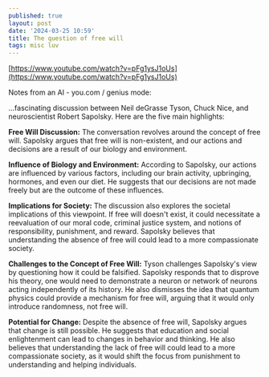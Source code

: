 ```yaml
---
published: true
layout: post
date: '2024-03-25 10:59'
title: The question of free will
tags: misc luv 
---
```

[https://www.youtube.com/watch?v=pFg1ysJ1oUs](https://www.youtube.com/watch?v=pFg1ysJ1oUs)

Notes from an AI - you.com / genius mode:

...fascinating discussion between Neil deGrasse Tyson, Chuck Nice, and neuroscientist Robert Sapolsky. Here are the five main highlights:

**Free Will Discussion:** The conversation revolves around the concept of free will. Sapolsky argues that free will is non-existent, and our actions and decisions are a result of our biology and environment.

**Influence of Biology and Environment:** According to Sapolsky, our actions are influenced by various factors, including our brain activity, upbringing, hormones, and even our diet. He suggests that our decisions are not made freely but are the outcome of these influences.

**Implications for Society:** The discussion also explores the societal implications of this viewpoint. If free will doesn't exist, it could necessitate a reevaluation of our moral code, criminal justice system, and notions of responsibility, punishment, and reward. Sapolsky believes that understanding the absence of free will could lead to a more compassionate society.

**Challenges to the Concept of Free Will:** Tyson challenges Sapolsky's view by questioning how it could be falsified. Sapolsky responds that to disprove his theory, one would need to demonstrate a neuron or network of neurons acting independently of its history. He also dismisses the idea that quantum physics could provide a mechanism for free will, arguing that it would only introduce randomness, not free will.

**Potential for Change:** Despite the absence of free will, Sapolsky argues that change is still possible. He suggests that education and social enlightenment can lead to changes in behavior and thinking. He also believes that understanding the lack of free will could lead to a more compassionate society, as it would shift the focus from punishment to understanding and helping individuals.
